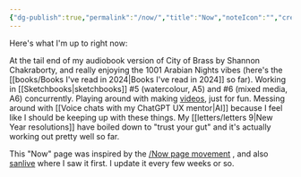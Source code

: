 ```yaml
---
{"dg-publish":true,"permalink":"/now/","title":"Now","noteIcon":"","created":"2022-12-18","updated":"2024-03-19"}
---
```



Here's what I'm up to right now:

At the tail end of my audiobook version of City of Brass by Shannon Chakraborty, and really enjoying the 1001 Arabian Nights vibes (here's the [[books/Books I've read in 2024\|Books I've read in 2024]] so far). Working in [[Sketchbooks\|sketchbooks]] #5 (watercolour, A5) and #6 (mixed media, A6) concurrently. Playing around with making [videos](https://www.youtube.com/@Teresa_Watts), just for fun. Messing around with [[Voice chats with my ChatGPT UX mentor\|AI]] because I feel like I should be keeping up with these things. My [[letters/letters 9\|New Year resolutions]] have boiled down to "trust your gut" and it's actually working out pretty well so far.

This "Now" page was inspired by the [/Now page movement](https://nownownow.com/about) , and also [sanlive](http://sanlive.com) where I saw it first. I update it every few weeks or so.